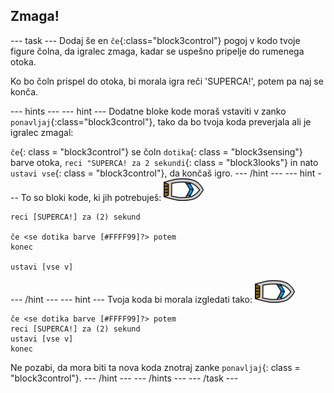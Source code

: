 ## Zmaga!

\--- task \--- Dodaj še en `če`{:class="block3control"} pogoj v kodo tvoje figure čolna, da igralec zmaga, kadar se uspešno pripelje do rumenega otoka.

Ko bo čoln prispel do otoka, bi morala igra reči 'SUPERCA!', potem pa naj se konča.

\--- hints \--- \--- hint \--- Dodatne bloke kode moraš vstaviti v zanko `ponavljaj`{:class="block3control"}, tako da bo tvoja koda preverjala ali je igralec zmagal:

`če`{: class = "block3control"} se čoln `dotika`{: class = "block3sensing"} barve otoka, `reci "SUPERCA! za 2 sekundi`{: class = "block3looks"} in nato `ustavi vse`{: class = "block3control"}, da končaš igro. \--- /hint \--- \--- hint \--- To so bloki kode, ki jih potrebuješ: ![čoln](images/boat_resize.png)

```blocks3
reci [SUPERCA!] za (2) sekund

če <se dotika barve [#FFFF99]?> potem
konec

ustavi [vse v]

```

\--- /hint \--- \--- hint \--- Tvoja koda bi morala izgledati tako: ![čoln](images/boat_resize.png)

```blocks3
če <se dotika barve [#FFFF99]?> potem
reci [SUPERCA!] za (2) sekund
ustavi [vse v]
konec
```

Ne pozabi, da mora biti ta nova koda znotraj zanke `ponavljaj`{: class = "block3control"}. \--- /hint \--- \--- /hints \--- \--- /task \---